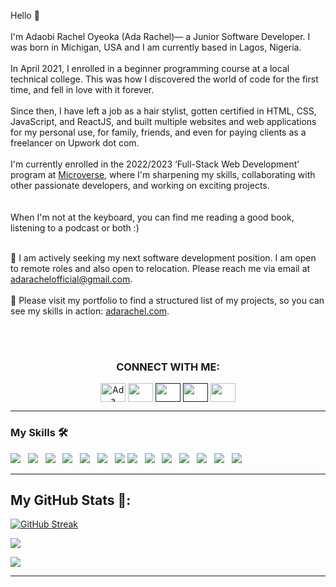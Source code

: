 Hello 👋
<br><br>
I'm Adaobi Rachel Oyeoka (Ada Rachel)— a Junior Software Developer. I was born in Michigan, USA and I am currently based in Lagos, Nigeria.
<br><br>
In April 2021, I enrolled in a beginner programming course at a local technical college. This was how I discovered the world of code for the first time, and fell in love with it forever.
<br><br>
Since then, I have left a job as a hair stylist, gotten certified in HTML, CSS, JavaScript, and ReactJS, and built multiple websites and web applications for my personal use, for family, friends, and even for paying clients as a freelancer on Upwork dot com.
<br><br>
I'm currently enrolled in the 2022/2023 ‘Full-Stack Web Development’ program at [Microverse](https://www.microverse.org/), where I'm sharpening my skills, collaborating with other passionate developers, and working on exciting projects. 
<br><br>  
When I'm not at the keyboard, you can find me reading a good book, listening to a podcast or both :)

<br>:pushpin: I am actively seeking my next software development position. I am open to remote roles and also open to relocation. Please reach me via email at <a href="mailto:adarachelofficial@gmail.com">adarachelofficial@gmail.com</a>.
<br><br>
:pushpin: Please visit my portfolio to find a structured list of my projects, so you can see my skills in action: [adarachel.com](https://github.com/adarachel?tab=repositories). 

<br><br>
<h3 align="center">CONNECT WITH ME:</h3>
<p align="center">
  <a href="https://www.linkedin.com/in/adarachel/" target="blank"><img align="center"
      src="https://raw.githubusercontent.com/rahuldkjain/github-profile-readme-generator/master/src/images/icons/Social/linked-in-alt.svg"
      alt="Ada Rachel" height="30" width="40" /></a>
    <a href="https://www.hackerrank.com/adashakara001" target="blank"><img align="center"
      src="https://raw.githubusercontent.com/rahuldkjain/github-profile-readme-generator/master/src/images/icons/Social/hackerrank.svg"
      alt="" height="30" width="40" /></a>
    <a href="" target="blank"><img align="center"
      src="https://raw.githubusercontent.com/rahuldkjain/github-profile-readme-generator/master/src/images/icons/Social/instagram.svg"
      alt="" height="30" width="40" /></a>
  <a href="" target="blank"><img align="center"
      src="https://raw.githubusercontent.com/rahuldkjain/github-profile-readme-generator/master/src/images/icons/Social/facebook.svg"
      alt="" height="30" width="40" /></a>
 <a href="https://twitter.com/adarachel_dev" target="blank"><img align="center"
      src="https://raw.githubusercontent.com/rahuldkjain/github-profile-readme-generator/master/src/images/icons/Social/twitter.svg"
      alt="" height="30" width="40" /></a>
</p>

---

### My Skills 🛠️

<p align="left">
<a href="#" target="blank"><img src="https://img.shields.io/badge/HTML5-E34F26?style=for-the-badge&logo=html5&logoColor=white"></a> &nbsp; <a href="#" target="blank"><img src="https://img.shields.io/badge/CSS3-1572B6?style=for-the-badge&logo=css3&logoColor=white"></a> &nbsp; <a href="#" target="blank"><img src="https://img.shields.io/badge/Sass-CC6699?style=for-the-badge&logo=sass&logoColor=white"></a> &nbsp; <a href="#" target="blank"><img src="https://img.shields.io/badge/Bootstrap-563D7C?style=for-the-badge&logo=bootstrap&logoColor=white"></a> &nbsp; <a href="#" target="blank"><img src="https://img.shields.io/badge/JavaScript-F7DF1E?style=for-the-badge&logo=javascript&logoColor=black"></a> &nbsp; <a href="#" target="blank"><img src="https://img.shields.io/badge/Jest-323330?style=for-the-badge&logo=Jest&logoColor=white"></a> &nbsp; <a href="#" target="blank"><img src="	https://img.shields.io/badge/GIT-E44C30?style=for-the-badge&logo=git&logoColor=white"></a> <a href="#" target="blank"><img src="https://img.shields.io/badge/Webpack-8DD6F9?style=for-the-badge&logo=Webpack&logoColor=white"></a> &nbsp; <a href="#" target="blank"><img src="https://img.shields.io/badge/Visual_Studio_Code-0078D4?style=for-the-badge&logo=visual%20studio%20code&logoColor=white"></a> &nbsp; <a href="#" target="blank"><img src="https://img.shields.io/badge/GitHub-100000?style=for-the-badge&logo=github&logoColor=white"></a>
&nbsp; <a href="#" target="blank"><img src="https://img.shields.io/badge/GIT-E44C30?style=for-the-badge&logo=git&logoColor=white"></a>
&nbsp; <a href="#" target="blank"><img src="https://img.shields.io/badge/Python-14354C?style=for-the-badge&logo=python&logoColor=white"></a>
&nbsp; <a href="#" target="blank"><img src="https://img.shields.io/badge/eslint-3A33D1?style=for-the-badge&logo=eslint&logoColor=white"></a>
&nbsp; <a href="#" target="blank"><img src="https://img.shields.io/badge/stylelint-000?style=for-the-badge&logo=stylelint&logoColor=white"></a>
</p>

---

## My GitHub Stats 🚀:

[![GitHub Streak](http://github-readme-streak-stats.herokuapp.com?user=adarachel&theme=tokyonight&date_format=M%20j%5B%2C%20Y%5D)](https://git.io/streak-stats)

<p>
<a href="https://github.com/adarachel/">
  <img align="center" src="https://github-readme-stats-eight-theta.vercel.app/api?username=adarachel&count_private=true&show_icons=true&hide_border=false&langs_count=6&hide=python&theme=tokyonight" />
</a>
</p>

<p><a href="https://github.com/adarachel/">
  <img align="center" src="https://github-readme-stats.vercel.app/api/top-langs/?username=adarachel&layout=compact&hide_border=false&theme=tokyonight&hide=python,pawn,assembly,pascal&langs_count=8" />
</a></p>

---
